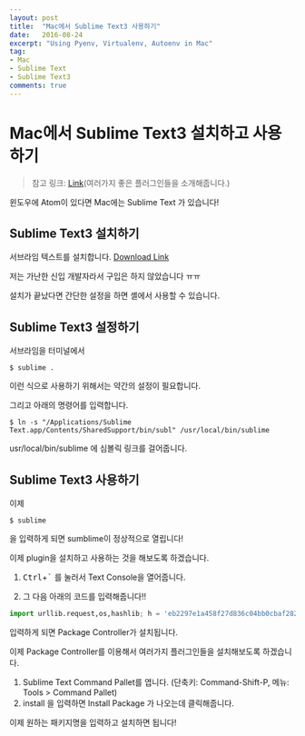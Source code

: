 ```yaml
---
layout: post
title:  "Mac에서 Sublime Text3 사용하기"
date:   2016-08-24
excerpt: "Using Pyenv, Virtualenv, Autoenv in Mac"
tag:
- Mac
- Sublime Text
- Sublime Text3
comments: true
---
```


# Mac에서 Sublime Text3 설치하고 사용하기

> 참고 링크: [Link](http://jos39.tistory.com/243)(여러가지 좋은 플러그인들을 소개해줍니다.)

윈도우에 Atom이 있다면 Mac에는 Sublime Text 가 있습니다!

## Sublime Text3 설치하기

서브라임 텍스트를 설치합니다. [Download Link](https://www.sublimetext.com)

저는 가난한 신입 개발자라서 구입은 하지 않았습니다 ㅠㅠ

설치가 끝났다면 간단한 설정을 하면 셸에서 사용할 수 있습니다.


## Sublime Text3 설정하기

서브라임을 터미널에서

```shell
$ sublime .
```

이런 식으로 사용하기 위해서는 약간의 설정이 필요합니다.

그리고 아래의 명령어를 입력합니다.

```shell
$ ln -s "/Applications/Sublime Text.app/Contents/SharedSupport/bin/subl" /usr/local/bin/sublime
```

usr/local/bin/sublime 에 심볼릭 링크를 걸어줍니다.


## Sublime Text3 사용하기

이제 

```shell
$ sublime 
```

을 입력하게 되면 sumblime이 정상적으로 열립니다!

이제 plugin을 설치하고 사용하는 것을 해보도록 하겠습니다.

1. <kbd>Ctrl</kbd>+<kbd>`</kbd> 를 눌러서 Text Console을 열어줍니다.

2. 그 다음 아래의 코드를 입력해줍니다!!

```python
import urllib.request,os,hashlib; h = 'eb2297e1a458f27d836c04bb0cbaf282' + 'd0e7a3098092775ccb37ca9d6b2e4b7d'; pf = 'Package Control.sublime-package'; ipp = sublime.installed_packages_path(); urllib.request.install_opener( urllib.request.build_opener( urllib.request.ProxyHandler()) ); by = urllib.request.urlopen( 'http://packagecontrol.io/' + pf.replace(' ', '%20')).read(); dh = hashlib.sha256(by).hexdigest(); print('Error validating download (got %s instead of %s), please try manual install' % (dh, h)) if dh != h else open(os.path.join( ipp, pf), 'wb' ).write(by)
```

입력하게 되면 Package Controller가 설치됩니다.

이제 Package Controller를 이용해서 여러가지 플러그인들을 설치해보도록 하겠습니다.

1. Sublime Text Command Pallet를 엽니다. (단축키: Command-Shift-P, 메뉴: Tools > Command Pallet)
2. install 을 입력하면 Install Package 가 나오는데 클릭해줍니다.

이제 원하는 패키지명을 입력하고 설치하면 됩니다!